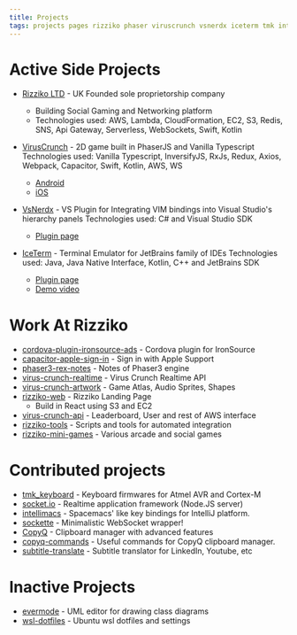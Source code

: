 ```yaml
---
title: Projects
tags: projects pages rizziko phaser viruscrunch vsnerdx iceterm tmk intellimacs copyq cordova ironsource
---
```


# Active Side Projects
- [Rizziko LTD](www.rizziko.com) - UK Founded sole proprietorship company
    - Building Social Gaming and Networking platform 
    - Technologies used: AWS, Lambda, CloudFormation, EC2, S3, Redis, SNS, Api Gateway, Serverless, WebSockets, Swift, Kotlin

- [VirusCrunch](https://github.com/rizziko/virus-crunch) - 2D game built in PhaserJS and Vanilla Typescript
Technologies used: Vanilla Typescript, InversifyJS, RxJs, Redux, Axios, Webpack, Capacitor, Swift, Kotlin, AWS, WS
    - [Android](https://play.google.com/store/apps/details?id=com.rizziko.viruscrunch) 
    - [iOS](https://apps.apple.com/us/app/virus-crunch/id6444128992) 

- [VsNerdx](https://github.com/stevium/vs-nerdx) - VS Plugin for Integrating VIM bindings into Visual Studio's hierarchy panels
  Technologies used: C# and Visual Studio SDK
    - [Plugin page](https://marketplace.visualstudio.com/items?itemName=mstevius.vs-nerdx-solution-explorer) 

- [IceTerm](https://github.com/stevium/iceterm) - Terminal Emulator for JetBrains family of IDEs
Technologies used: Java, Java Native Interface, Kotlin, C++ and JetBrains SDK
    - [Plugin page](https://plugins.jetbrains.com/plugin/13014-iceterm)
    - [Demo video](https://twitter.com/stevium/status/1284037647787274247) 

# Work At Rizziko

- [cordova-plugin-ironsource-ads](https://github.com/rizziko/cordova-plugin-ironsource-ads) -  Cordova plugin for IronSource 
- [capacitor-apple-sign-in](https://github.com/rizziko/capacitor-apple-sign-in) -  Sign in with Apple Support 
- [phaser3-rex-notes](https://github.com/rizziko/phaser3-rex-notes) - Notes of Phaser3 engine
- [virus-crunch-realtime](https://github.com/rizziko/virus-crunch-realtime) -  Virus Crunch Realtime API 
- [virus-crunch-artwork](https://github.com/rizziko/virus-crunch-artwork) - Game Atlas, Audio Sprites, Shapes
- [rizziko-web](https://github.com/rizziko/rizziko-web) -  Rizziko Landing Page 
  - Build in React using S3 and EC2
- [virus-crunch-api](https://github.com/rizziko/virus-crunch-api) - Leaderboard, User and rest of AWS interface
- [rizziko-tools](https://github.com/rizziko/rizziko-tools) - Scripts and tools for automated integration
- [rizziko-mini-games](https://github.com/rizziko/rizziko-mini-games) - Various arcade and social games

# Contributed projects

- [tmk_keyboard](https://github.com/stevium/tmk_keyboard) - Keyboard firmwares for Atmel AVR and Cortex-M 
- [socket.io](https://github.com/stevium/socket.io) - Realtime application framework (Node.JS server) 
- [intellimacs](https://github.com/stevium/intellimacs) - Spacemacs' like key bindings for IntelliJ platform. 
- [sockette](https://github.com/stevium/sockette) - Minimalistic WebSocket wrapper! 
- [CopyQ](https://github.com/stevium/CopyQ) - Clipboard manager with advanced features 
- [copyq-commands](https://github.com/stevium/copyq-commands) - Useful commands for CopyQ clipboard manager. 
- [subtitle-translate](https://github.com/stevium/subtitle-translate) - Subtitle translator for LinkedIn, Youtube, etc
 
# Inactive Projects
- [evermode](https://github.com/stevium/evermode) - UML editor for drawing class diagrams 
- [wsl-dotfiles](https://github.com/stevium/wsl-dotfiles) - Ubuntu wsl dotfiles and settings 
